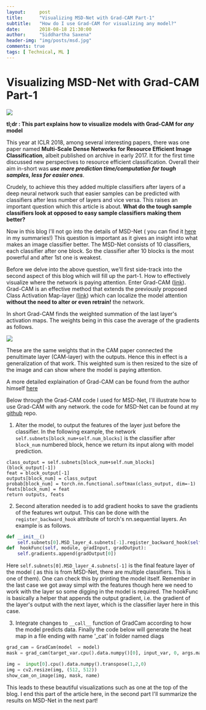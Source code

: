 ```yaml
---
layout:     post
title:      "Visualizing MSD-Net with Grad-CAM Part-1"
subtitle:   "How do I use Grad-CAM for visualizing any model?"
date:       2018-08-18 21:30:00
author:     "Siddhartha Saxena"
header-img: "img/posts/msd.jpg"
comments: true
tags: [ Technical, ML ]
--- 
```


# Visualizing MSD-Net with Grad-CAM Part-1

![](http://siddharthasaxena.com/blogImgs/catJoin.png)

**tl;dr : This part explains how to visualize models with Grad-CAM for *any* model**

This year at ICLR 2018, among several interesting papers, there was one paper named **Multi-Scale Dense Networks for Resource Efficient Image Classification**, albeit published on archive in early 2017. It for the first time discussed new perspectives to resource efficient classification. Overall their aim in-short was ***use more prediction time/computation for tough samples, less for easier ones***.  

Crudely, to achieve this they added multiple classifiers after layers of a deep neural network such that easier samples can be predicted with classifiers after less number of layers and vice versa. This raises an important question which this article is about. **What do the tough sample classifiers look at opposed to easy sample classifiers making them better?**

Now in this blog I'll not go into the details of MSD-Net ( you can find it [here](https://github.com/siddsax/PaperSum/blob/master/Summaries/MSDNet.md) in my summaries!) This question is important as it gives an insight into what makes an image classifier better. The MSD-Net consists of 10 classifiers, each classifier after one block. So the classifier after 10 blocks is the most powerful and after 1st one is weakest. 

Before we delve into the above question, we'll first side-track into the second aspect of this blog which will fill up the part-1. How to effectively visualize where the network is paying attention. Enter Grad-CAM ([link](https://arxiv.org/abs/1610.02391)). Grad-CAM is an effective method that extends the previously proposed Class Activation Map-layer ([link](http://cnnlocalization.csail.mit.edu/)) which can localize the model attention **without the need to alter or even retrain!** the network.  

In short Grad-CAM finds the weighted summation of the last layer's activation maps. The weights being in this case the average of the gradients as follows.   
	
![](http://siddharthasaxena.com/blogImgs/gc.png)

These are the same weights that in the CAM paper connected the penultimate layer (CAM-layer) with the outputs. Hence this in effect is a generalization of that work. This weighted sum is then resized to the size of the image and can show where the model is paying attention.

A more detailed explaination of Grad-CAM can be found from the author himself [here](https://ramprs.github.io/2017/01/21/Grad-CAM-Making-Off-the-Shelf-Deep-Models-Transparent-through-Visual-Explanations.html)  

Below through the Grad-CAM code I used for MSD-Net, I'll illustrate how to use Grad-CAM with any network. the code for MSD-Net can be found at my [github](https://github.com/siddsax/VisualizeMSDNet) repo. 

1) Alter the model, to output the features of the layer just before the classifier. In the following example,  the network ```self.subnets[block_num+self.num_blocks]``` is the classifier after ```block_num``` numbered block, hence we return its input along with model prediction. 

```
class_output = self.subnets[block_num+self.num_blocks](block_output[-1])
feat = block_output[-1]
outputs[block_num] = class_output
probab[block_num] = torch.nn.functional.softmax(class_output, dim=-1)
feats[block_num] = feat
return outputs, feats
```
2) Second alteration needed is to add gradient hooks to save the gradients of the features wrt output. This can be done with the ```register_backward_hook``` attribute of torch's nn.sequential layers. An example is as follows.

```python
def __init__()
	self.subnets[0].MSD_layer_4.subnets[-1].register_backward_hook(self.hookFunc)
def  hookFunc(self, module, gradInput, gradOutput):
	self.gradients.append(gradOutput[0])
```

Here ```self.subnets[0].MSD_layer_4.subnets[-1]``` is the final feature layer of the model ( as this is from MSD-Net, there are multiple classifiers. This is one of them). One can check this by printing the model itself. Remember in the last case we got away simpl with the features though here we need to work with the layer so some digging in the model is required. The hookFunc is basically a helper that appends the output gradient, i.e. the gradient of the layer's output with the next layer, which is the classifier layer here in this case. 

3. Integrate changes to ```__call__``` function of GradCam according to how the model predicts data. Finally the code below will generate the heat map in a file ending with name '_cat' in folder named diags 

```python
grad_cam = GradCam(model  = model)
mask = grad_cam(target_var.cpu().data.numpy()[0], input_var, 0, args.maxC-1)

img =  input[0].cpu().data.numpy().transpose(1,2,0)
img = cv2.resize(img, (512, 512))
show_cam_on_image(img, mask, name)
```

This leads to these beautiful visualizations such as one at the top of the blog. I end this part of the article here, in the second part I'll summarize the results on MSD-Net in the next part!
